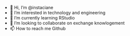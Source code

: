 - 👋 Hi, I’m @instaciane
- 👀 I’m interested in technology and engineering
- 🌱 I’m currently learning RStudio
- 💞️ I’m looking to collaborate on exchange knowlogement
- 📫 How to reach me Github
<!---
instaciane/instaciane is a ✨ special ✨ repository because its `README.md` (this file) appears on your GitHub profile.
You can click the Preview link to take a look at your changes.
--->
